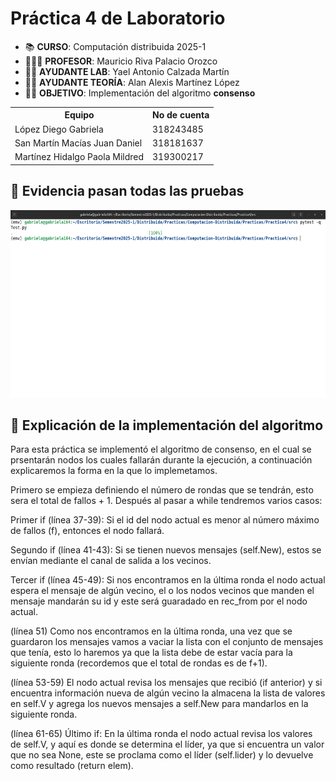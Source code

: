 #  Práctica 4 de Laboratorio

* 📚 **CURSO**: Computación distribuida 2025-1 <br>
* 👨🏼‍🏫 **PROFESOR**: Mauricio Riva Palacio Orozco <br>
* 👦🏻 **AYUDANTE LAB**: Yael Antonio Calzada Martín <br>
* 👦🏻 **AYUDANTE TEORÍA**: Alan Alexis Martínez López <br>
* ✍🏻 **OBJETIVO**: Implementación del algoritmo **consenso**


<table>
    <tr>
        <th>Equipo</th>
        <th>No de cuenta</th>
    </tr>
    <tr>
        <td>López Diego Gabriela</td>
        <td>318243485</td>
    </tr>
    <tr>
        <td>San Martín Macías Juan Daniel</td>
        <td>318181637</td>
    </tr>
    <tr>
        <td>Martínez Hidalgo Paola Mildred</td>
        <td>319300217</td>
    </tr>
</table>

## 🔧 Evidencia pasan todas las pruebas
<div style="text-align: center;">
<img src="img/ss.png" height="300">
</div>

## 💭 Explicación de la implementación del algoritmo

Para esta práctica se implementó el algoritmo de consenso, en el cual se prsentarán nodos los cuales fallarán durante la ejecución, a continuación explicaremos la forma en la que lo implemetamos.  

Primero se empieza definiendo el número de rondas que se tendrán, esto sera el total de fallos + 1. Después al pasar a while tendremos varios casos:

Primer if (línea 37-39): Si el id del nodo actual es menor al número máximo de fallos (f), entonces el nodo fallará. 

Segundo if (línea 41-43): Si se tienen nuevos mensajes (self.New), estos se envían mediante el canal de salida a los vecinos.

Tercer if (línea 45-49): Si nos encontramos en la última ronda el nodo actual espera el mensaje de algún vecino, el o los nodos vecinos que manden el mensaje mandarán su id y este será guaradado en rec_from por el nodo actual.

(línea 51) Como nos encontramos en la última ronda, una vez que se guardaron los mensajes vamos a vaciar la lista con el conjunto de mensajes que tenía, esto lo haremos ya que la lista debe de estar vacía para la siguiente ronda (recordemos que el total de rondas es de f+1). 

(línea 53-59) El nodo actual revisa los mensajes que recibió (if anterior) y si encuentra información nueva de algún vecino la almacena la lista de valores en self.V y agrega los nuevos mensajes a self.New para mandarlos en la siguiente ronda. 

(línea 61-65) Último if: En la última ronda el nodo actual revisa los valores de self.V, y aquí es donde se determina el líder, ya que si encuentra un valor que no sea None, este se proclama como el líder (self.lider) y lo devuelve como resultado (return elem).